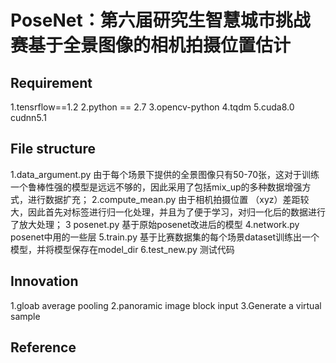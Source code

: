 # PoseNet：第六届研究生智慧城市挑战赛基于全景图像的相机拍摄位置估计
## Requirement
1.tensrflow==1.2
2.python == 2.7
3.opencv-python
4.tqdm
5.cuda8.0 cudnn5.1
## File structure
1.data_argument.py 由于每个场景下提供的全景图像只有50-70张，这对于训练一个鲁棒性强的模型是远远不够的，因此采用了包括mix_up的多种数据增强方式，进行数据扩充；
2.compute_mean.py 由于相机拍摄位置 （xyz）差距较大，因此首先对标签进行归一化处理，并且为了便于学习，对归一化后的数据进行了放大处理；
3 posenet.py 基于原始posenet改进后的模型
4.network.py posenet中用的一些层
5.train.py 基于比赛数据集的每个场景dataset训练出一个模型，并将模型保存在model_dir
6.test_new.py 测试代码
## Innovation
1.gloab average pooling
2.panoramic image block input
3.Generate a virtual sample
## Reference